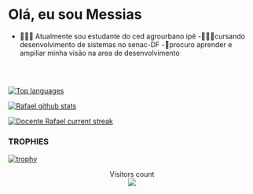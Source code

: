 # Olá, eu sou Messias
- 👨🏿‍🏫 Atualmente sou estudante do ced agrourbano ipê
-👨🏻‍💻cursando desenvolvimento de sistemas no senac-DF
-🎥procuro aprender e ampiliar minha visão na area de desenvolvimento
 <div style="display: inline_block">

  
  ##
 <div> 
  
</div>

<br>

 [![Top languages](https://github-readme-mwendwa.vercel.app/api/top-langs/?username=DocenteDevRafael&layout=compact&count_private=true&theme=blue-green&title_color=00b3ff)](#)
 
 [![Rafael github stats](https://bad-apple-github-readme.vercel.app/api?username=DocenteDevRafael&show_icons=true&count_private=true&line_height=20&icon_color=00b3ff&theme=blue-green&title_color=00b3ff)](#)
 
[![Docente Rafael current streak](https://streak-stats.demolab.com/?user=DocenteDevRafael&count_private=true&theme=blue-green&title_color=00b3ff)](#)






 ### TROPHIES
 

[![trophy](https://github-profile-trophy.vercel.app/?username=DocenteDevRafael&theme=onedark)](https://github.com/ryo-ma/github-profile-trophy)

 <p align="center"> 
  Visitors count<br>
  <img src="https://profile-counter.glitch.me/DocenteDevRafael/count.svg" />
 </p>






